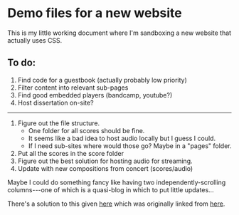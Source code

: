 # Demo files for a new website #

This is my little working document where I'm sandboxing a new website that actually uses CSS.

## To do: ##

1. Find code for a guestbook (actually probably low priority)
2. Filter content into relevant sub-pages
3. Find good embedded players (bandcamp, youtube?)
4. Host dissertation on-site?  

--------------------
1. Figure out the file structure.
    - One folder for all scores should be fine.
    - It seems like a bad idea to host audio locally but I guess I could.
    - If I need sub-sites where would those go? Maybe in a "pages" folder.
2. Put all the scores in the score folder
3. Figure out the best solution for hosting audio for streaming.
4. Update with new compositions from concert (scores/audio)

Maybe I could do something fancy like having two independently-scrolling columns---one of which is a quasi-blog in which to put little updates...

There's a solution to this given [here](https://jsfiddle.net/wQ6WQ/1/) which was originally linked from [here](https://stackoverflow.com/questions/15453410/independent-column-scroll-in-html-page).
